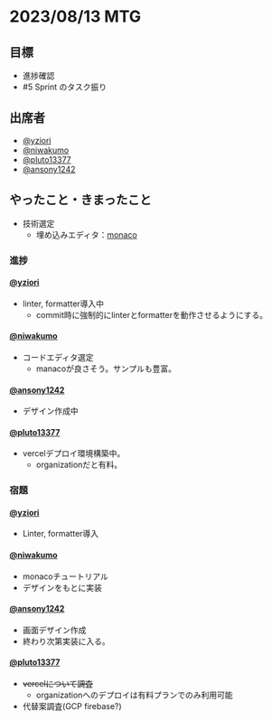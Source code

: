 # 2023/08/13 MTG

## 目標

- 進捗確認
- #5 Sprint のタスク振り

## 出席者

- [@yziori](https://github.com/yziori)
- [@niwakumo](https://github.com/niwakumo)
- [@pluto13377](https://github.com/pluto13377)
- [@ansony1242](https://github.com/ansony1242)

## やったこと・きまったこと

- 技術選定
  - 埋め込みエディタ：[monaco](https://microsoft.github.io/monaco-editor/)

### 進捗

#### [@yziori](https://github.com/yziori)

- linter, formatter導入中
    - commit時に強制的にlinterとformatterを動作させるようにする。

#### [@niwakumo](https://github.com/niwakumo)

- コードエディタ選定
    - manacoが良さそう。サンプルも豊富。

#### [@ansony1242](https://github.com/ansony1242)

- デザイン作成中

#### [@pluto13377](https://github.com/pluto13377)

- vercelデプロイ環境構築中。
    - organizationだと有料。


### 宿題

#### [@yziori](https://github.com/yziori)

- Linter, formatter導入

#### [@niwakumo](https://github.com/niwakumo)

- monacoチュートリアル
- デザインをもとに実装

#### [@ansony1242](https://github.com/ansony1242)

- 画面デザイン作成
- 終わり次第実装に入る。

#### [@pluto13377](https://github.com/pluto13377)

- ~~vercelについて調査~~
    - organizationへのデプロイは有料プランでのみ利用可能
- 代替案調査(GCP firebase?)
